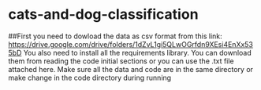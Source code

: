 # cats-and-dog-classification
##First you need to dowload the data as csv format from this link: https://drive.google.com/drive/folders/1dZvL1gi5QLwOGrfdn9XEsi4EnXx535bD
You also need to install all the requirements library. You can download them from reading the code initial sections or you can use the .txt file attached here.
Make sure all the data and code are in the same directory or make change in the code directory during running
